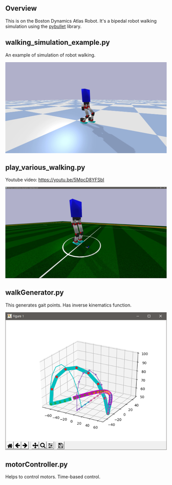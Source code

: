 ## Overview

This is  on the Boston Dynamics Atlas Robot. It's a bipedal robot walking simulation using the [pybullet](https://pypi.org/project/pybullet/) library. 

## walking_simulation_example.py

An example of simulation of robot walking.

![screenshot1](./screenshot1.png "screenshot1.png")

## play_various_walking.py

Youtube video: <https://youtu.be/5MpcD8YFSbI>

![screenshot2](./screenshot2.png "screenshot2.png")

## walkGenerator.py

This generates gait points. Has inverse kinematics function.

![graph1](./graph1.png "graph1.png")

## motorController.py

Helps to control motors. Time-based control.


